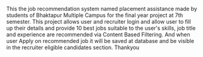 This the job recommendation system named placement assistance made by students of Bhaktapur Multiple Campus for the final year project at 7th semester.
This project allows user and recruiter login and allow user to fill up their details and provide 10 best jobs suitable to the user's skills, job title and experience are recommended 
via Content Based Filtering.
And when user Apply on recommended job it will be saved at database and be visible in the recruiter eligible candidates section. Thankyou
